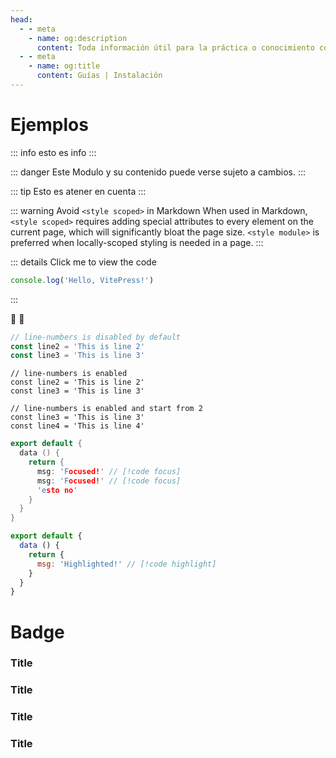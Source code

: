```yaml
---
head:
  - - meta
    - name: og:description
      content: Toda información útil para la práctica o conocimiento con respecto la instalación de sistemas u otros.
  - - meta
    - name: og:title
      content: Guías | Instalación
---
```

<script setup lang="ts">
import Woaos from '@theme/components/categoria.vue';
import { categoria0 } from './categorias.ts';
import { categoria1 } from './categorias.ts';
</script>

# Ejemplos

::: info
esto es info
:::

::: danger
Este Modulo y su contenido puede verse sujeto a cambios.
:::

::: tip
Esto es atener en cuenta
:::

::: warning Avoid `<style scoped>` in Markdown
When used in Markdown, `<style scoped>` requires adding special attributes to every element on the current page, which will significantly bloat the page size. `<style module>` is preferred when locally-scoped styling is needed in a page.
:::


::: details Click me to view the code
```js
console.log('Hello, VitePress!')
```
:::

<!-- ICONOS -->

:tada: :100:




```ts {1}
// line-numbers is disabled by default
const line2 = 'This is line 2'
const line3 = 'This is line 3'
```

```ts:line-numbers {1}
// line-numbers is enabled
const line2 = 'This is line 2'
const line3 = 'This is line 3'
```

```ts:line-numbers=2 {1}
// line-numbers is enabled and start from 2
const line3 = 'This is line 3'
const line4 = 'This is line 4'
```

```cpp
export default {
  data () {
    return {
      msg: 'Focused!' // [!code focus]
      msg: 'Focused!' // [!code focus]
      'esto no'
    }
  }
}
```

```js
export default {
  data () {
    return {
      msg: 'Highlighted!' // [!code highlight]
    }
  }
}
```
# Badge

### Title <Badge type="info" text="default" />
### Title <Badge type="tip" text="^1.9.0" />
### Title <Badge type="warning" text="beta" />
### Title <Badge type="danger" text="caution" />

